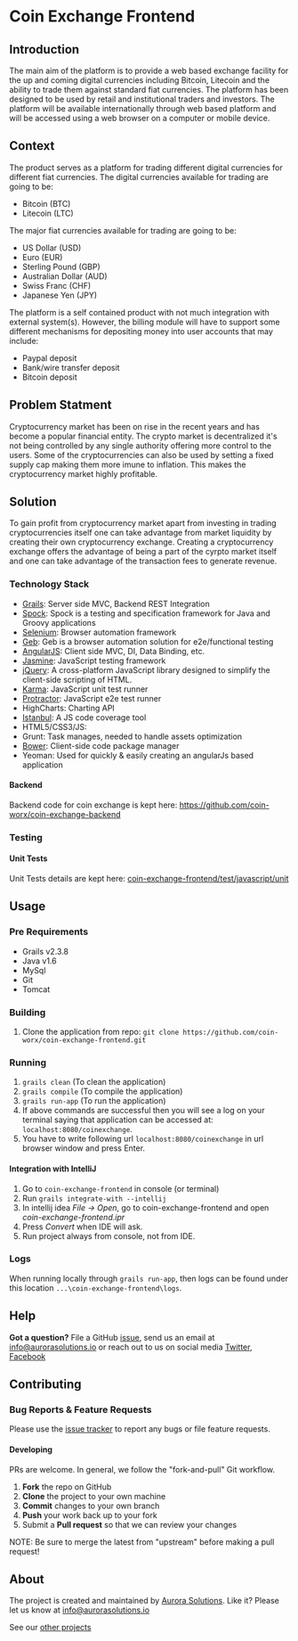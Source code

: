 # Coin Exchange Frontend

## Introduction
The main aim of the platform is to provide a web based exchange facility for the up and coming digital currencies including Bitcoin, Litecoin and the ability to trade them against standard fiat currencies. The platform has been designed to be used by retail and institutional traders and investors. The platform will be available internationally through web based platform and will be accessed using a web browser on a computer or mobile device.
## Context
The product serves as a platform for trading different digital currencies for different fiat currencies. The digital currencies available for trading are going to be:
- Bitcoin (BTC)
- Litecoin (LTC)

The major fiat currencies available for trading are going to be:
- US Dollar (USD)
- Euro (EUR)
- Sterling Pound (GBP)
- Australian Dollar (AUD)
- Swiss Franc (CHF)
- Japanese Yen (JPY)

The platform is a self contained product with not much integration with external system(s). However, the billing module will have to support some different mechanisms for depositing money into user accounts that may include:
- Paypal deposit
- Bank/wire transfer deposit
- Bitcoin deposit

## Problem Statment
Cryptocurrency market has been on rise in the recent years and has become a popular financial entity. The crypto market is decentralized it's not being controlled by any single authority offering more control to the users. Some of the cryptocurrencies can also be used by setting a fixed supply cap making them more imune to inflation. This makes the cryptocurrency market highly profitable.
## Solution
To gain profit from cryptocurrency market apart from investing in trading cryptocurrencies itself one can take advantage from market liquidity by creating their own cryptocurrency exchange. Creating a cryptocurrency exchange offers the advantage of being a part of the cyrpto market itself and one can take advantage of the transaction fees to generate revenue.

### Technology Stack 
- [Grails](https://grails.org/): Server side MVC, Backend REST Integration
- [Spock](https://code.google.com/p/spock/): Spock is a testing and specification framework for Java and Groovy applications
- [Selenium](https://code.google.com/p/selenium/): Browser automation framework
- [Geb](http://www.gebish.org/): Geb is a browser automation solution for e2e/functional testing
- [AngularJS](https://docs.angularjs.org/guide/introduction): Client side MVC, DI, Data Binding, etc.
- [Jasmine](https://github.com/pivotal/jasmine): JavaScript testing framework
- [jQuery](http://jquery.com/): A cross-platform JavaScript library designed to simplify the client-side scripting of HTML.
- [Karma](https://github.com/karma-runner/karma): JavaScript unit test runner
- [Protractor](https://github.com/angular/protractor): JavaScript e2e test runner 
- HighCharts: Charting API
- [Istanbul](https://github.com/gotwarlost/istanbul): A JS code coverage tool
- HTML5/CSS3/JS: 
- Grunt: Task manages, needed to handle assets optimization
- [Bower](http://bower.io/): Client-side code package manager
- Yeoman: Used for quickly & easily creating an angularJs based application
#### Backend
Backend code for coin exchange is kept here: https://github.com/coin-worx/coin-exchange-backend
### Testing
#### Unit Tests
Unit Tests details are kept here: [coin-exchange-frontend/test/javascript/unit](https://github.com/coin-worx/coin-exchange-frontend/tree/master/test/javascript/unit)

## Usage
### Pre Requirements
  - Grails v2.3.8
  - Java v1.6
  - MySql
  - Git
  - Tomcat
### Building
  1. Clone the application from repo: `git clone https://github.com/coin-worx/coin-exchange-frontend.git`
### Running
  1. `grails clean` (To clean the application)
  2. `grails compile` (To compile the application)
  3. `grails run-app` (To run the application)
  4. If above commands are successful then you will see a log on your terminal saying that application can be accessed at: `localhost:8080/coinexchange`.
  5. You have to write following url `localhost:8080/coinexchange` in url browser window and press Enter.
#### Integration with IntelliJ
  1. Go to `coin-exchange-frontend` in console (or terminal)
  2. Run `grails integrate-with --intellij`
  3. In intellij idea _File -> Open_, go to coin-exchange-frontend and open _coin-exchange-frontend.ipr_
  4. Press _Convert_ when IDE will ask.
  5. Run project always from console, not from IDE.
### Logs
  When running locally through `grails run-app`, then logs can be found under this location `...\coin-exchange-frontend\logs`.
  
## Help

**Got a question?** 
File a GitHub [issue](https://github.com/coin-worx/coin-exchange-frontend/issues), send us an email at info@aurorasolutions.io or reach out to us on social media [Twitter](https://twitter.com/aurora__sol?lang=en), [Facebook](https://www.facebook.com/AuroraSolutions/)

## Contributing 

### Bug Reports & Feature Requests

Please use the [issue tracker](https://github.com/coin-worx/coin-exchange-frontend/issues) to report any bugs or file feature requests.

#### Developing

PRs are welcome. In general, we follow the "fork-and-pull" Git workflow.

 1. **Fork** the repo on GitHub
 2. **Clone** the project to your own machine
 3. **Commit** changes to your own branch
 4. **Push** your work back up to your fork
 5. Submit a **Pull request** so that we can review your changes

NOTE: Be sure to merge the latest from "upstream" before making a pull request!

## About
The project is created and maintained by [Aurora Solutions](https://www.aurorasolutions.io/). Like it? Please let us know at info@aurorasolutions.io

See our [other projects](https://www.aurorasolutions.io/#portfolio)
  
